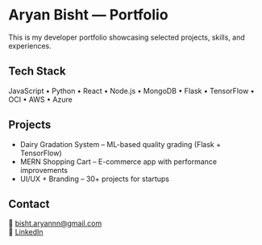 # Aryan Bisht — Portfolio

This is my developer portfolio showcasing selected projects, skills, and experiences.

## Tech Stack
JavaScript • Python • React • Node.js • MongoDB • Flask • TensorFlow • OCI • AWS • Azure

## Projects
- Dairy Gradation System – ML-based quality grading (Flask + TensorFlow)
- MERN Shopping Cart – E-commerce app with performance improvements
- UI/UX + Branding – 30+ projects for startups

## Contact
📧 bisht.aryannn@gmail.com  
🔗 [LinkedIn](https://www.linkedin.com/in/aryanbisht)
